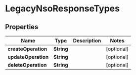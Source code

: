 

# LegacyNsoResponseTypes


## Properties

Name | Type | Description | Notes
------------ | ------------- | ------------- | -------------
**createOperation** | **String** |  |  [optional]
**updateOperation** | **String** |  |  [optional]
**deleteOperation** | **String** |  |  [optional]



